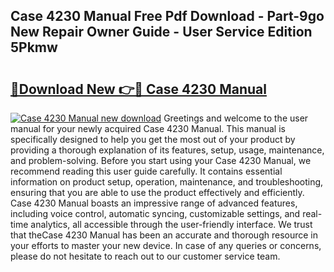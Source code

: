 ## Case 4230 Manual Free Pdf Download - Part-9go New Repair Owner Guide - User Service Edition 5Pkmw

# <h2><a href="http://cf10092.oget.top/?id=Case+4230+Manual">🔗Download New 👉🔴 Case 4230 Manual</a></h2>

[![Case 4230 Manual new download](https://i.imgur.com/5g1atiW.png)](http://cf10092.oget.top/?id=Case+4230+Manual)
Greetings and welcome to the user manual for your newly acquired Case 4230 Manual. This manual is specifically designed to help you get the most out of your product by providing a thorough explanation of its features, setup, usage, maintenance, and problem-solving. Before you start using your Case 4230 Manual, we recommend reading this user guide carefully. It contains essential information on product setup, operation, maintenance, and troubleshooting, ensuring that you are able to use the product effectively and efficiently. Case 4230 Manual boasts an impressive range of advanced features, including voice control, automatic syncing, customizable settings, and real-time analytics, all accessible through the user-friendly interface. We trust that theCase 4230 Manual has been an accurate and thorough resource in your efforts to master your new device. In case of any queries or concerns, please do not hesitate to reach out to our customer service team.
